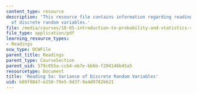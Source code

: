 ```yaml
---
content_type: resource
description: 'This resource file contains information regarding reading 5a: variance
  of discrete random variables.'
file: /media/courses/18-05-introduction-to-probability-and-statistics-spring-2014/b09f8047e25079e59d379a4d9782b621_MIT18_05S14_Reading5a.pdf
file_type: application/pdf
learning_resource_types:
- Readings
ocw_type: OCWFile
parent_title: Readings
parent_type: CourseSection
parent_uid: 579c055a-ccb4-eb7e-bb6b-f294146b45a5
resourcetype: Document
title: 'Reading 5a: Variance of Discrete Random Variables'
uid: b09f8047-e250-79e5-9d37-9a4d9782b621
---
```

